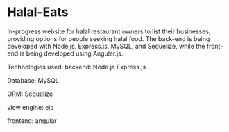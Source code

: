 # Halal-Eats
In-progress website for halal restaurant owners to list their businesses, providing options for people seeking halal food. The back-end is being developed with Node.js, Express.js, MySQL, and Sequelize, while the front-end is being developed using Angular.js.


Technologies used:
backend:
Node.js
Express.js

Database:
MySQL

ORM: 
Sequelize

view engine:
ejs

frontend:
angular

